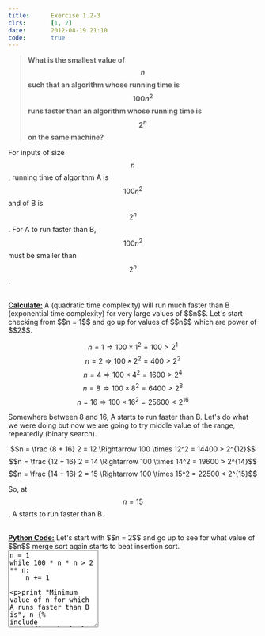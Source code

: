 ```yaml
---
title:      Exercise 1.2-3
clrs:       [1, 2]
date:       2012-08-19 21:10
code:       true
---
```


>**What is the smallest value of $$n$$ such that an algorithm whose running time is $$100n^2$$ runs faster than an algorithm whose running time is $$2^n$$ on the same machine?**

For inputs of size $$n$$, running time of algorithm A is $$100n^2$$ and of B is $$2^n$$. For A to run faster than B, $$100n^2$$ must be smaller than $$2^n$$.

<br/>
<b><u>Calculate:</u></b>
A (quadratic time complexity) will run much faster than B (exponential time complexity) for very large values of $$n$$. Let's start checking from $$n = 1$$ and go up for values of $$n$$ which are power of $$2$$.

$$n = 1 \Rightarrow 100 \times 1^2 = 100 > 2^1$$
$$n = 2 \Rightarrow 100 \times 2^2 = 400 > 2^2$$
$$n = 4 \Rightarrow 100 \times 4^2 = 1600 > 2^4$$
$$n = 8 \Rightarrow 100 \times 8^2 = 6400 > 2^8$$
$$n = 16 \Rightarrow 100 \times 16^2 = 25600 < 2^{16}$$

Somewhere between 8 and 16, A starts to run faster than B. Let's do what we were doing but now we are going to try middle value of the range, repeatedly (binary search).

$$n = \frac {8 + 16} 2 = 12 \Rightarrow 100 \times 12^2 = 14400 > 2^{12}$$
$$n = \frac {12 + 16} 2 = 14 \Rightarrow 100 \times 14^2 = 19600 > 2^{14}$$
$$n = \frac {14 + 16} 2 = 15 \Rightarrow 100 \times 15^2 = 22500 < 2^{15}$$

So, at $$n = 15$$, A starts to run faster than B.

<br/>
<b><u>Python Code:</u></b>
Let's start with $$n = 2$$ and go up to see for what value of $$n$$ merge sort again starts to beat insertion sort.

<div class="clrs-code-wrapper">
<textarea id="clrs-code" data-editor="python" rows="10">
n = 1
while 100 * n * n > 2 ** n:
    n += 1

print "Minimum value of n for which A runs faster than B is", n
{% include code_editor.html %}